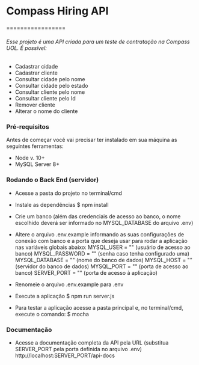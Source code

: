 # Compass Hiring API

=================

###### Esse projeto é uma API criada para um teste de contratação na Compass UOL. É possível:

- Cadastrar cidade
- Cadastrar cliente
- Consultar cidade pelo nome
- Consultar cidade pelo estado
- Consultar cliente pelo nome
- Consultar cliente pelo Id
- Remover cliente
- Alterar o nome do cliente

### Pré-requisitos

Antes de começar você vai precisar ter instalado em sua máquina as seguintes ferramentas:

- Node v. 10+
- MySQL Server 8+

### Rodando o Back End (servidor)

- Acesse a pasta do projeto no terminal/cmd

- Instale as dependências
  $ npm install

- Crie um banco (além das credenciais de acesso ao banco, o nome escolhido deverá ser informado no MYSQL_DATABASE do arquivo .env) 

- Altere o arquivo .env.example informando as suas configurações de conexão com banco e a porta que deseja usar para rodar a aplicação nas variáveis globais abaixo:
MYSQL_USER = "" (usuário de acesso ao banco)
MYSQL_PASSWORD = "" (senha caso tenha configurado uma)
MYSQL_DATABASE = "" (nome do banco de dados)
MYSQL_HOST = "" (servidor do banco de dados)
MYSQL_PORT = "" (porta de acesso ao banco)
SERVER_PORT = "" (porta de acesso à aplicação)

- Renomeie o arquivo .env.example para .env

- Execute a aplicação
  $ npm run server.js

- Para testar a aplicação acesse a pasta principal e, no terminal/cmd, execute o comando:
  $ mocha

### Documentação

- Acesse a documentação completa da API pela URL (substitua SERVER_PORT pela porta definida no arquivo .env)
  http://localhost:SERVER_PORT/api-docs

